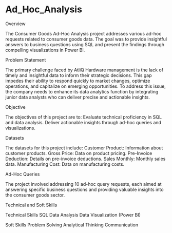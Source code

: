 # Ad_Hoc_Analysis

Overview

The Consumer Goods Ad-Hoc Analysis project addresses various ad-hoc requests related to consumer goods data. The goal was to provide insightful answers to business questions using SQL and present the findings through compelling visualizations in Power BI.

Problem Statement

The primary challenge faced by AtliQ Hardware management is the lack of timely and insightful data to inform their strategic decisions. This gap impedes their ability to respond quickly to market changes, optimize operations, and capitalize on emerging opportunities. To address this issue, the company needs to enhance its data analytics function by integrating junior data analysts who can deliver precise and actionable insights.

Objective

The objectives of this project are to:
Evaluate technical proficiency in SQL and data analysis.
Deliver actionable insights through ad-hoc queries and visualizations.

Datasets

The datasets for this project include:
Customer Product: Information about customer products.
Gross Price: Data on product pricing.
Pre-Invoice Deduction: Details on pre-invoice deductions.
Sales Monthly: Monthly sales data.
Manufacturing Cost: Data on manufacturing costs.

Ad-Hoc Queries

The project involved addressing 10 ad-hoc query requests, each aimed at answering specific business questions and providing valuable insights into the consumer goods sector.

Technical and Soft Skills

Technical Skills
SQL
Data Analysis
Data Visualization (Power BI)

Soft Skills
Problem Solving
Analytical Thinking
Communication
